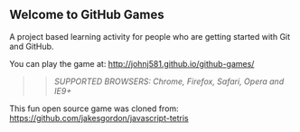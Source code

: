 ## Welcome to GitHub Games

A project based learning activity for people who are getting started with Git and GitHub.

You can play the game at: http://johnj581.github.io/github-games/

>> _*SUPPORTED BROWSERS*: Chrome, Firefox, Safari, Opera and IE9+_

This fun open source game was cloned from: https://github.com/jakesgordon/javascript-tetris

